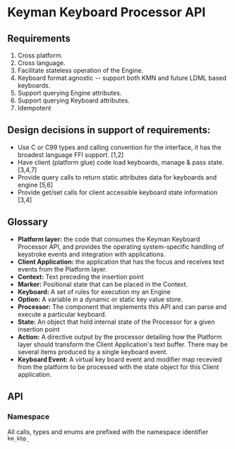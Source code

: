 # Keyman Keyboard Processor API

## Requirements
1. Cross platform.
2. Cross language.
3. Facilitate stateless operation of the Engine.
4. Keyboard format agnostic -- support both KMN and future LDML based keyboards.
5. Support querying Engine attributes.
6. Support querying Keyboard attributes.
7. Idempotent


## Design decisions in support of requirements:
- Use C or C99 types and calling convention for the interface, it has the
  broadest language FFI support. [1,2]
- Have client (platform glue) code load keyboards, manage & pass state. [3,4,7]
- Provide query calls to return static attributes data for keyboards and
  engine [5,6]
- Provide get/set calls for client accessible keyboard state information [3,4]


## Glossary
- __Platform layer:__
the code that consumes the Keyman Keyboard Processor API, and provides the
operating system-specific handling of keystroke events and integration with
applications.
- __Client Application:__
the application that has the focus and receives text events from the Platform
layer.
- __Context:__ Text preceding the insertion point
- __Marker:__ Positional state that can be placed in the Context.
- __Keyboard:__ A set of rules for execution my an Engine
- __Option:__ A variable in a dynamic or static key value store.
- __Processor:__
The component that implements this API and  can parse and execute a particular
keyboard.
- __State:__ An object that hold internal state of the Processor for a given
insertion point
- __Action:__
A directive output by the processor detailing how the Platform layer should
transform the Client Application's text buffer. There may be several items
produced by a single keyboard event.
- __Keyboard Event:__
A virtual key board event and modifier map recevied from the platform to be
processed with the state object for this Client application.


## API
### Namespace
All calls, types and enums are prefixed with the namespace identifier `km_kbp_`
